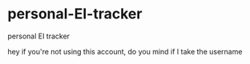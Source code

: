 personal-EI-tracker
===================

personal EI tracker

hey if you're not using this account, do you mind if I take the username
